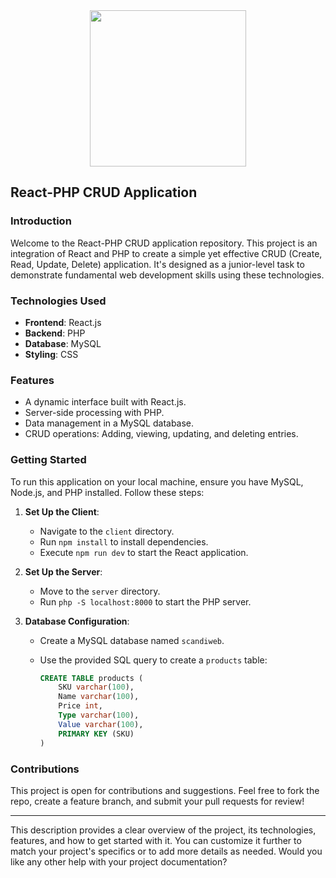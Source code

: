 <div id="header" align="center">
  <img src="https://media.giphy.com/media/eNAsjO55tPbgaor7ma/giphy.gif" width="250"/>
</div>

## React-PHP CRUD Application

### Introduction
Welcome to the React-PHP CRUD application repository. This project is an integration of React and PHP to create a simple yet effective CRUD (Create, Read, Update, Delete) application. It's designed as a junior-level task to demonstrate fundamental web development skills using these technologies.

### Technologies Used
- **Frontend**: React.js
- **Backend**: PHP
- **Database**: MySQL
- **Styling**: CSS

### Features
- A dynamic interface built with React.js.
- Server-side processing with PHP.
- Data management in a MySQL database.
- CRUD operations: Adding, viewing, updating, and deleting entries.

### Getting Started
To run this application on your local machine, ensure you have MySQL, Node.js, and PHP installed. Follow these steps:

1. **Set Up the Client**:
   - Navigate to the `client` directory.
   - Run `npm install` to install dependencies.
   - Execute `npm run dev` to start the React application.

2. **Set Up the Server**:
   - Move to the `server` directory.
   - Run `php -S localhost:8000` to start the PHP server.

3. **Database Configuration**:
   - Create a MySQL database named `scandiweb`.
   - Use the provided SQL query to create a `products` table:

     ```sql
     CREATE TABLE products (
         SKU varchar(100),
         Name varchar(100),
         Price int,
         Type varchar(100),
         Value varchar(100),
         PRIMARY KEY (SKU)
     )
     ```

### Contributions
This project is open for contributions and suggestions. Feel free to fork the repo, create a feature branch, and submit your pull requests for review!

---

This description provides a clear overview of the project, its technologies, features, and how to get started with it. You can customize it further to match your project's specifics or to add more details as needed. Would you like any other help with your project documentation?
